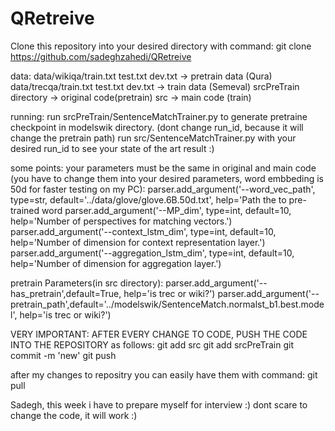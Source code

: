 # QRetreive
Clone this repository into your desired directory with command: git clone https://github.com/sadeghzahedi/QRetreive

data:
data/wikiqa/train.txt test.txt dev.txt  ->  pretrain data (Qura)
data/trecqa/train.txt test.txt dev.txt  -> train data (Semeval)
srcPreTrain directory -> original code(pretrain)
src -> main code (train)

running:
run srcPreTrain/SentenceMatchTrainer.py to generate pretraine checkpoint in modelswik directory. (dont change run_id, because it will change the pretrain path)
run src/SentenceMatchTrainer.py with your desired run_id to see your state of the art result :)

some points:
your parameters must be the same in original and main code (you have to change them into your desired parameters, word embbeding is 50d for faster testing on my PC):
    parser.add_argument('--word_vec_path', type=str, default='../data/glove/glove.6B.50d.txt', help='Path the to pre-trained word
    parser.add_argument('--MP_dim', type=int, default=10, help='Number of perspectives for matching vectors.')
        parser.add_argument('--context_lstm_dim', type=int, default=10, help='Number of dimension for context representation layer.')
    parser.add_argument('--aggregation_lstm_dim', type=int, default=10, help='Number of dimension for aggregation layer.')

pretrain Parameters(in src directory):
    parser.add_argument('--has_pretrain',default=True, help='is trec or wiki?')
    parser.add_argument('--pretrain_path',default='../modelswik/SentenceMatch.normalst_b1.best.model', help='is trec or wiki?')


VERY IMPORTANT: AFTER EVERY CHANGE TO CODE, PUSH THE CODE INTO THE REPOSITORY as follows:
git add src
git add srcPreTrain
git commit -m 'new'
git push


after my changes to repositry you can easily have them with command: git pull

Sadegh, this week i have to prepare myself for interview :) dont scare to change the code, it will work :)





  





